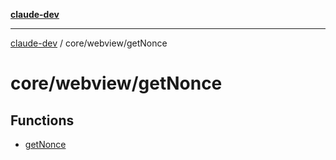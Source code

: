 [**claude-dev**](../../../README.md)

***

[claude-dev](../../../README.md) / core/webview/getNonce

# core/webview/getNonce

## Functions

- [getNonce](functions/getNonce.md)
